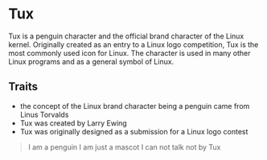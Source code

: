 # Tux

Tux is a penguin character and the official brand character of the Linux kernel. Originally created as an entry to a Linux logo competition, Tux is the most commonly used icon for Linux. The character is used in many other Linux programs and as a general symbol of Linux.

## Traits
* the concept of the Linux brand character being a penguin came from Linus Torvalds  
* Tux was created by Larry Ewing  
* Tux was originally designed as a submission for a Linux logo contest

> I am a penguin
> I am just a mascot
> I can not talk
not by Tux
